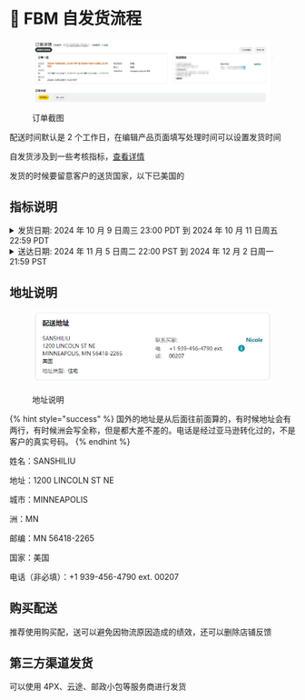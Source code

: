 # 🚚 FBM 自发货流程

<figure><img src="../../.gitbook/assets/image.png" alt=""><figcaption><p>订单截图</p></figcaption></figure>

配送时间默认是 2 个工作日，在编辑产品页面填写处理时间可以设置发货时间

自发货涉及到一些考核指标，[查看详情](../../di-liu-zhang-shu-ju-fen-xi-yu-dian-pu-you-hua/zhang-hu-zhuang-kuang.md)

发货的时候要留意客户的送货国家，以下已美国的

## 指标说明

<details>

<summary>发货日期: 2024 年 10 月 9 日周三 23:00 PDT 到 2024 年 10 月 11 日周五 22:59 PDT</summary>

必须要在太平洋时间 2024 年 10 月 11 日之前填写发货单号

</details>

<details>

<summary>送达日期: 2024 年 11 月 5 日周二 22:00 PST 到 2024 年 12 月 2 日周一 21:59 PST</summary>

必须要在太平洋时间 2024 年 12 月 02 日之前送到客户手上

</details>

## 地址说明

<figure><img src="../../.gitbook/assets/image (1).png" alt=""><figcaption><p>地址说明</p></figcaption></figure>

{% hint style="success" %}
国外的地址是从后面往前面算的，有时候地址会有两行，有时候洲会写全称，但是都大差不差的。电话是经过亚马逊转化过的，不是客户的真实号码。
{% endhint %}

姓名：SANSHILIU

地址：1200 LINCOLN ST NE

城市：MINNEAPOLIS

洲：MN

邮编：MN 56418-2265

国家：美国

电话（非必填）：+1 939-456-4790 ext. 00207

## 购买配送

推荐使用购买配，送可以避免因物流原因造成的绩效，还可以删除店铺反馈

## 第三方渠道发货

可以使用 4PX、云途、邮政小包等服务商进行发货


